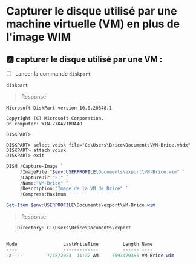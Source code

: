 # Capturer le disque utilisé par une machine virtuelle (VM) en plus de l'image WIM


## :a: capturer le disque utilisé par une VM :

 - [ ] Lancer la commande `diskpart`

```powershell
diskpart
```
> Response:
```
Microsoft DiskPart version 10.0.20348.1

Copyright (C) Microsoft Corporation.
On computer: WIN-77KAV1BUA4O

DISKPART>
```

```
DISKPART> select vdisk file="C:\Users\Brice\Documents\VM-Brice.vhdx"
DISKPART> attach vdisk
DISKPART> exit
```

```powershell
DISM /Capture-Image `
     /ImageFile:"$env:USERPROFILE\Documents\export\VM-Brice.wim" `
     /CaptureDir:"F:" `
     /Name:"VM-Brice" `
     /Description:"Image de la VM de Brice" `
     /Compress:Maximum
```

```powershell
Get-Item $env:USERPROFILE\Documents\export\VM-Brice.wim
```
> Response:
```powershell
    Directory: C:\Users\Brice\Documents\export


Mode                 LastWriteTime         Length Name
----                 -------------         ------ ----
-a----         7/18/2023  11:32 AM     7593479385 VM-Brice.wim
```
